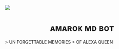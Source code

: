 <img src= "https://i.ibb.co/9bkzZcD/07e450095568.jpg"/>
<h1 align="center">ᴀᴍᴀʀᴏᴋ ᴍᴅ ʙᴏᴛ<br></h1>
<p align="center">
</p>
> UN FORGETTABLE MEMORIES
> OF ALEXA QUEEN 
